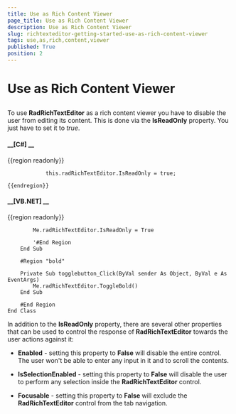 ```yaml
---
title: Use as Rich Content Viewer
page_title: Use as Rich Content Viewer
description: Use as Rich Content Viewer
slug: richtexteditor-getting-started-use-as-rich-content-viewer
tags: use,as,rich,content,viewer
published: True
position: 2
---
```


# Use as Rich Content Viewer



## 

To use __RadRichTextEditor__ as a rich content viewer you have to disable the user from editing its content. This is done via the
          __IsReadOnly__ property. You just have to set it to *true*.
        

#### __[C#] __

{{region readonly}}
	            
	            this.radRichTextEditor.IsReadOnly = true;
	        
	{{endregion}}



#### __[VB.NET] __

{{region readonly}}
	
	        Me.radRichTextEditor.IsReadOnly = True
	
	        '#End Region
	    End Sub
	
	    #Region "bold"
	
	    Private Sub togglebutton_Click(ByVal sender As Object, ByVal e As EventArgs)
	        Me.radRichTextEditor.ToggleBold()
	    End Sub
	
	    #End Region
	End Class



In addition to the __IsReadOnly__ property, there are several other properties that can be used to control the response of
          __RadRichTextEditor__ towards the user actions against it:
        

* __Enabled__ - setting this property to __False__ will disable the entire control. The user won't be
            able to enter any input in it and to scroll the contents.

* __IsSelectionEnabled__ - setting this property to __False__ will disable the user to perform any selection
            inside the __RadRichTextEditor__ control.

* __Focusable__ - setting this property to __False__ will exclude the
            __RadRichTextEditor__ control from the tab navigation.
